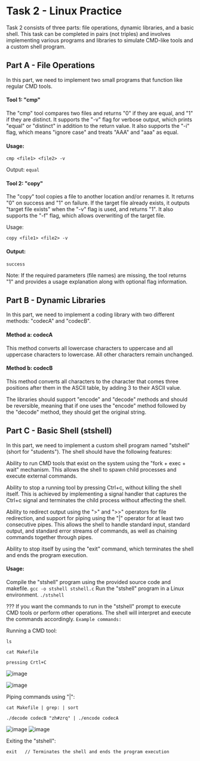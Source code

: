 # Task 2 - Linux Practice
Task 2 consists of three parts: file operations, dynamic libraries, and a basic shell. This task can be completed in pairs (not triples) and involves implementing various programs and libraries to simulate CMD-like tools and a custom shell program.

## Part A - File Operations
In this part, we need to implement two small programs that function like regular CMD tools.

#### Tool 1: "cmp"

The "cmp" tool compares two files and returns "0" if they are equal, and "1" if they are distinct. It supports the "-v" flag for verbose output, which prints "equal" or "distinct" in addition to the return value. It also supports the "-i" flag, which means "ignore case" and treats "AAA" and "aaa" as equal.

#### Usage:

```
cmp <file1> <file2> -v 
```
Output: ` equal `

#### Tool 2: "copy"

The "copy" tool copies a file to another location and/or renames it. It returns "0" on success and "1" on failure. If the target file already exists, it outputs "target file exists" when the "-v" flag is used, and returns "1". It also supports the "-f" flag, which allows overwriting of the target file.

Usage:

```
copy <file1> <file2> -v
```
#### Output:
`success`

Note: If the required parameters (file names) are missing, the tool returns "1" and provides a usage explanation along with optional flag information.

## Part B - Dynamic Libraries
In this part, we need to implement a coding library with two different methods: "codecA" and "codecB".

#### Method a: codecA

This method converts all lowercase characters to uppercase and all uppercase characters to lowercase. All other characters remain unchanged.

#### Method b: codecB

This method converts all characters to the character that comes three positions after them in the ASCII table, by adding 3 to their ASCII value.

The libraries should support "encode" and "decode" methods and should be reversible, meaning that if one uses the "encode" method followed by the "decode" method, they should get the original string.

## Part C - Basic Shell (stshell)
In this part, we need to implement a custom shell program named "stshell" (short for "students"). The shell should have the following features:

Ability to run CMD tools that exist on the system using the "fork + exec + wait" mechanism. This allows the shell to spawn child processes and execute external commands.

Ability to stop a running tool by pressing Ctrl+c, without killing the shell itself. This is achieved by implementing a signal handler that captures the Ctrl+c signal and terminates the child process without affecting the shell.

Ability to redirect output using the ">" and ">>" operators for file redirection, and support for piping using the "|" operator for at least two consecutive pipes. This allows the shell to handle standard input, standard output, and standard error streams of commands, as well as chaining commands together through pipes.

Ability to stop itself by using the "exit" command, which terminates the shell and ends the program execution.

#### Usage:
Compile the "stshell" program using the provided source code and makefile.
```gcc -o stshell stshell.c```
Run the "stshell" program in a Linux environment.
```./stshell```

??? If you want the commands to run in the "stshell" prompt to execute CMD tools or perform other operations. The shell will interpret and execute the commands accordingly.
`Example commands:`

Running a CMD tool:
```
ls

cat Makefile 

pressing Crtl+C
```
![image](https://user-images.githubusercontent.com/92378800/233802109-9c31a8f8-3850-408e-a024-6f8e253c7c69.png)

![image](https://user-images.githubusercontent.com/92378800/233802128-f71339de-a276-4e37-ac3f-f872cddde52a.png)

Piping commands using "|":
```
cat Makefile | grep: | sort

./decode codecB "zh#zrq" | ./encode codecA  
```
![image](https://user-images.githubusercontent.com/92378800/233802100-df89be39-e144-492a-8166-08365fee66ae.png)
![image](https://user-images.githubusercontent.com/92378800/233802074-c61336fb-5301-4abe-b9d4-78795e6244d6.png)

Exiting the "stshell":
```
exit   // Terminates the shell and ends the program execution
```
